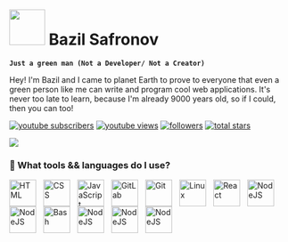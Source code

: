 # <img src="https://www.svgrepo.com/show/285222/alien.svg" height="64"> Bazil Safronov

**`Just a green man (Not a Developer/ Not a Creator)`**

Hey! I'm Bazil and I came to planet Earth to prove to everyone that even a green person like me can write and program cool web applications. It's never too late to learn, because I'm already 9000 years old, so if I could, then you can too!

   <p align="left">
      <a href="https://www.youtube.com/@bazil_s?sub_confirmation=1">
         <img alt="youtube subscribers" title="Subscribe to my YouTube channel" src="https://custom-icon-badges.demolab.com/youtube/channel/subscribers/UC_YqmN7PCpCFp2WXhQ_bPZw?color=%23E05D44&label=SUBSCRIBE&logo=video&logoColor=white&style=for-the-badge&labelColor=CE4630"/></a> 
      <a href="https://www.youtube.com/@bazil_s">
         <img alt="youtube views" title="YouTube views" src="https://custom-icon-badges.demolab.com/youtube/channel/views/UC_YqmN7PCpCFp2WXhQ_bPZw?color=%23E1AD0E&logo=eye&logoColor=white&style=for-the-badge&labelColor=C79600"/></a> 
      <a href="https://github.com/bazilsafronov?tab=followers">
         <img alt="followers" title="Follow me on Github" src="https://custom-icon-badges.demolab.com/github/followers/bazilsafronov?color=236ad3&labelColor=1155ba&style=for-the-badge&logo=person-add&label=Follow&logoColor=white"/></a>
      <a href="https://github.com/bazilsafronov?tab=repositories&sort=stargazers">
         <img alt="total stars" title="Total stars on GitHub" src="https://custom-icon-badges.demolab.com/github/stars/bazilsafronov?color=55960c&style=for-the-badge&labelColor=488207&logo=star"/></a>
   </p>
   <img src="https://readme-typing-svg.demolab.com/?lines=Subscribe%20to%20me%20in%20social%20network;&font=Roboto%20Code&center=true&width=440&height=45&color=8a5cf7&vCenter=true&pause=2000&size=22"/></a>

### 🧰 What tools && languages do I use?
<img align="left" alt="HTML" width="48px" style="padding-right:10px;" src="https://cdn.jsdelivr.net/gh/devicons/devicon/icons/html5/html5-plain.svg" />
<img align="left" alt="CSS" width="48px" style="padding-right:10px;" src="https://cdn.jsdelivr.net/gh/devicons/devicon/icons/css3/css3-plain.svg" />
<img align="left" alt="JavaScript" width="48px" style="padding-right:10px;" src="https://cdn.jsdelivr.net/gh/devicons/devicon/icons/javascript/javascript-plain.svg" />
<img align="left" alt="GitLab" width="48px" style="padding-right:10px;" src="https://cdn.jsdelivr.net/gh/devicons/devicon/icons/gitlab/gitlab-original-wordmark.svg"/>

<img align="left" alt="Git" width="48px" style="padding-right:10px;" src="https://cdn.jsdelivr.net/gh/devicons/devicon/icons/git/git-original.svg" />
<img align="left" alt="Linux" width="48px" style="padding-right:10px;" src="https://cdn.jsdelivr.net/gh/devicons/devicon/icons/linux/linux-original.svg" />

<img align="left" alt="React" width="48px" style="padding-right:10px;" src="https://cdn.jsdelivr.net/gh/devicons/devicon/icons/react/react-original.svg" />
<img align="left" alt="NodeJS" width="48px" style="padding-right:10px;" src="https://cdn.jsdelivr.net/gh/devicons/devicon/icons/nodejs/nodejs-original.svg" />
<img align="left" alt="NodeJS" width="48px" style="padding-right:10px;" src="https://cdn.jsdelivr.net/gh/devicons/devicon/icons/bootstrap/bootstrap-original.svg" />
<img align="left" alt="Bash" width="48px" style="padding-right:10px;" src="https://cdn.jsdelivr.net/gh/devicons/devicon/icons/bash/bash-original.svg" />
<img align="left" alt="NodeJS" width="48px" style="padding-right:10px;" src="https://cdn.jsdelivr.net/gh/devicons/devicon/icons/vim/vim-original.svg" />
<img align="left" alt="NodeJS" width="48px" style="padding-right:10px;" src="https://cdn.jsdelivr.net/gh/devicons/devicon/icons/trello/trello-plain-wordmark.svg" />
<img align="left" alt="NodeJS" width="48px" style="padding-right:10px;" src="https://cdn.jsdelivr.net/gh/devicons/devicon/icons/lua/lua-plain-wordmark.svg" />
<br />
